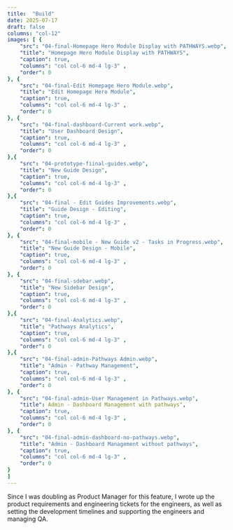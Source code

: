 ```yaml
---
title:  "Build"
date: 2025-07-17
draft: false
columns: "col-12"
images: [ {
    "src": "04-final-Homepage Hero Module Display with PATHWAYS.webp",
    "title": "Homepage Hero Module Display with PATHWAYS",
    "caption": true,
    "columns": "col col-6 md-4 lg-3" ,
    "order": 0
}, {
    "src": "04-final-Edit Homepage Hero Module.webp",
    "title": "Edit Homepage Hero Module",
    "caption": true,
    "columns": "col col-6 md-4 lg-3" ,
    "order": 0
}, {
    "src": "04-final-dashboard-Current work.webp",
    "title": "User Dashboard Design",
    "caption": true,
    "columns": "col col-6 md-4 lg-3" ,
    "order": 0
},{
    "src": "04-prototype-fiinal-guides.webp",
    "title": "New Guide Design",
    "caption": true,
    "columns": "col col-6 md-4 lg-3" ,
    "order": 0
},{
    "src": "04-final - Edit Guides Improvements.webp",
    "title": "Guide Design - Editing",
    "caption": true,
    "columns": "col col-6 md-4 lg-3" ,
    "order": 0
}, {
    "src": "04-final-mobile - New Guide v2 - Tasks in Progress.webp",
    "title": "New Guide Design - Mobile",
    "caption": true,
    "columns": "col col-6 md-4 lg-3" ,
    "order": 0
}, {
    "src": "04-final-sdebar.webp",
    "title": "New Sidebar Design",
    "caption": true,
    "columns": "col col-6 md-4 lg-3" ,
    "order": 0
},{
    "src": "04-final-Analytics.webp",
    "title": "Pathways Analytics",
    "caption": true,
    "columns": "col col-6 md-4 lg-3" ,
    "order": 0
},{
    "src": "04-final-admin-Pathways Admin.webp",
    "title": "Admin - Pathway Management",
    "caption": true,
    "columns": "col col-6 md-4 lg-3" ,
    "order": 0
}, {
    "src": "04-final-admin-User Management in Pathways.webp",
    "title": Admin - Dashboard Management with pathways",
    "caption": true,
    "columns": "col col-6 md-4 lg-3" ,
    "order": 0
}, {
    "src": "04-final-admin-dashboard-no-pathways.webp",
    "title": "Admin - Dashboard Management without pathways",
    "caption": true,
    "columns": "col col-6 md-4 lg-3" ,
    "order": 0
}
]
---
```

Since I was doubling as Product Manager for this feature, I wrote up the product requirements and engineering tickets for the engineers, as well as setting the development timelines and supporting the engineers and managing QA.